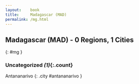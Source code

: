 ```yaml
---
layout:    book
title:     Madagascar (MAD)
permalink: /mg.html
---
```


## Madagascar (MAD) - 0 Regions, 1 Cities
{: #mg }





### Uncategorized _(1)_{:.count}


Antananarivo  {: .city #antananarivo } <br>


 
